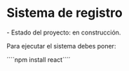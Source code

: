 <h1> Sistema de registro</h1>
- Estado del proyecto: en construcción.

Para ejecutar el sistema debes poner: 

´´´´npm install react´´´´
